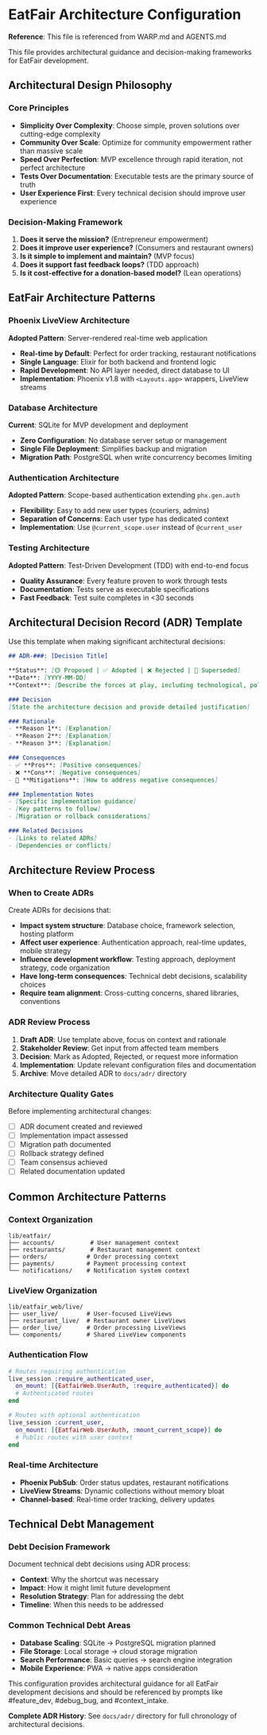 # EatFair Architecture Configuration

**Reference**: This file is referenced from WARP.md and AGENTS.md

This file provides architectural guidance and decision-making frameworks for EatFair development.

## Architectural Design Philosophy

### Core Principles
- **Simplicity Over Complexity**: Choose simple, proven solutions over cutting-edge complexity
- **Community Over Scale**: Optimize for community empowerment rather than massive scale
- **Speed Over Perfection**: MVP excellence through rapid iteration, not perfect architecture
- **Tests Over Documentation**: Executable tests are the primary source of truth
- **User Experience First**: Every technical decision should improve user experience

### Decision-Making Framework
1. **Does it serve the mission?** (Entrepreneur empowerment)
2. **Does it improve user experience?** (Consumers and restaurant owners)
3. **Is it simple to implement and maintain?** (MVP focus)
4. **Does it support fast feedback loops?** (TDD approach)
5. **Is it cost-effective for a donation-based model?** (Lean operations)

## EatFair Architecture Patterns

### Phoenix LiveView Architecture
**Adopted Pattern**: Server-rendered real-time web application
- **Real-time by Default**: Perfect for order tracking, restaurant notifications
- **Single Language**: Elixir for both backend and frontend logic
- **Rapid Development**: No API layer needed, direct database to UI
- **Implementation**: Phoenix v1.8 with `<Layouts.app>` wrappers, LiveView streams

### Database Architecture
**Current**: SQLite for MVP development and deployment
- **Zero Configuration**: No database server setup or management
- **Single File Deployment**: Simplifies backup and migration
- **Migration Path**: PostgreSQL when write concurrency becomes limiting

### Authentication Architecture
**Adopted Pattern**: Scope-based authentication extending `phx.gen.auth`
- **Flexibility**: Easy to add new user types (couriers, admins)
- **Separation of Concerns**: Each user type has dedicated context
- **Implementation**: Use `@current_scope.user` instead of `@current_user`

### Testing Architecture
**Adopted Pattern**: Test-Driven Development (TDD) with end-to-end focus
- **Quality Assurance**: Every feature proven to work through tests
- **Documentation**: Tests serve as executable specifications
- **Fast Feedback**: Test suite completes in <30 seconds

## Architectural Decision Record (ADR) Template

Use this template when making significant architectural decisions:

```markdown
## ADR-###: [Decision Title]

**Status**: [🟡 Proposed | ✅ Adopted | ❌ Rejected | 🔄 Superseded]
**Date**: [YYYY-MM-DD]
**Context**: [Describe the forces at play, including technological, political, social, and project local]

### Decision
[State the architecture decision and provide detailed justification]

### Rationale
- **Reason 1**: [Explanation]
- **Reason 2**: [Explanation]
- **Reason 3**: [Explanation]

### Consequences
- ✅ **Pros**: [Positive consequences]
- ❌ **Cons**: [Negative consequences]
- 🔄 **Mitigations**: [How to address negative consequences]

### Implementation Notes
- [Specific implementation guidance]
- [Key patterns to follow]
- [Migration or rollback considerations]

### Related Decisions
- [Links to related ADRs]
- [Dependencies or conflicts]
```

## Architecture Review Process

### When to Create ADRs
Create ADRs for decisions that:
- **Impact system structure**: Database choice, framework selection, hosting platform
- **Affect user experience**: Authentication approach, real-time updates, mobile strategy
- **Influence development workflow**: Testing approach, deployment strategy, code organization
- **Have long-term consequences**: Technical debt decisions, scalability choices
- **Require team alignment**: Cross-cutting concerns, shared libraries, conventions

### ADR Review Process
1. **Draft ADR**: Use template above, focus on context and rationale
2. **Stakeholder Review**: Get input from affected team members
3. **Decision**: Mark as Adopted, Rejected, or request more information
4. **Implementation**: Update relevant configuration files and documentation
5. **Archive**: Move detailed ADR to `docs/adr/` directory

### Architecture Quality Gates
Before implementing architectural changes:
- [ ] ADR document created and reviewed
- [ ] Implementation impact assessed
- [ ] Migration path documented
- [ ] Rollback strategy defined
- [ ] Team consensus achieved
- [ ] Related documentation updated

## Common Architecture Patterns

### Context Organization
```
lib/eatfair/
├── accounts/          # User management context
├── restaurants/       # Restaurant management context  
├── orders/           # Order processing context
├── payments/         # Payment processing context
└── notifications/    # Notification system context
```

### LiveView Organization
```
lib/eatfair_web/live/
├── user_live/        # User-focused LiveViews
├── restaurant_live/  # Restaurant owner LiveViews
├── order_live/       # Order processing LiveViews
└── components/       # Shared LiveView components
```

### Authentication Flow
```elixir
# Routes requiring authentication
live_session :require_authenticated_user,
  on_mount: [{EatfairWeb.UserAuth, :require_authenticated}] do
  # Authenticated routes
end

# Routes with optional authentication  
live_session :current_user,
  on_mount: [{EatfairWeb.UserAuth, :mount_current_scope}] do
  # Public routes with user context
end
```

### Real-time Architecture
- **Phoenix PubSub**: Order status updates, restaurant notifications
- **LiveView Streams**: Dynamic collections without memory bloat
- **Channel-based**: Real-time order tracking, delivery updates

## Technical Debt Management

### Debt Decision Framework
Document technical debt decisions using ADR process:
- **Context**: Why the shortcut was necessary
- **Impact**: How it might limit future development
- **Resolution Strategy**: Plan for addressing the debt
- **Timeline**: When this needs to be addressed

### Common Technical Debt Areas
- **Database Scaling**: SQLite → PostgreSQL migration planned
- **File Storage**: Local storage → cloud storage migration
- **Search Performance**: Basic queries → search engine integration
- **Mobile Experience**: PWA → native apps consideration

This configuration provides architectural guidance for all EatFair development decisions and should be referenced by prompts like #feature_dev, #debug_bug, and #context_intake.

**Complete ADR History**: See `docs/adr/` directory for full chronology of architectural decisions.
